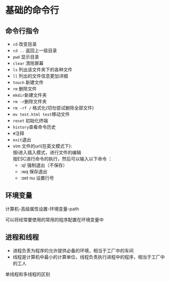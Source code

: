 # 基础的命令行

## 命令行指令

- `cd` 改变目录
- `cd ..` 返回上一级目录
- `pwd` 显示目录
- `clear` 清除屏幕
- `ls` 列出该文件夹下的各种文件
- `ll` 列出的文件信息更加详细
- `touch` 新建文件
- `rm` 删除文件
- `mkdir`新建文件夹
- `rm -r`删除文件夹
- `rm -rf /` 格式化(切勿尝试删除全部文件)
- `mv test.html test`移动文件
- `reset` 初始化终端
- `history`查看命令历史
- `#`注释
- `exit`退出
- vim 文件的url(在英文模式下):  
  按i进入插入模式，进行文件的编辑  
  按ESC进行命令的执行，然后可以输入以下命令
  ：  
  - :q! 强制退出（不保存）  
  - :wq 保存退出  
  - :set nu 设置行号

## 环境变量

计算机-高级属性设置-环境变量-path

可以将经常要使用的常用的程序配置在环境变量中

## 进程和线程

- 进程负责为程序的允许提供必备的环境，相当于工厂中的车间
- 线程是计算机中最小的计算单位，线程负责执行进程中的程序，相当于工厂中的工人

单线程和多线程的区别

